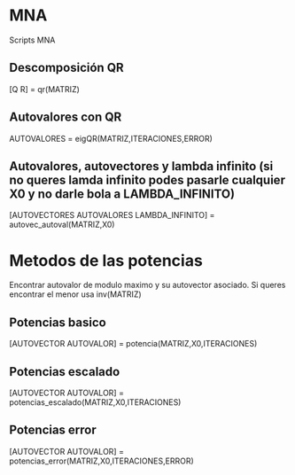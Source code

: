 # MNA
Scripts MNA

## Descomposición QR
[Q R] = qr(MATRIZ)

## Autovalores con QR
AUTOVALORES = eigQR(MATRIZ,ITERACIONES,ERROR)

## Autovalores, autovectores y lambda infinito (si no queres lamda infinito podes pasarle cualquier X0 y no darle bola a LAMBDA_INFINITO)
[AUTOVECTORES AUTOVALORES LAMBDA_INFINITO] = autovec_autoval(MATRIZ,X0)

# Metodos de las potencias
Encontrar autovalor de modulo maximo y su autovector asociado. Si queres encontrar el menor usa inv(MATRIZ)

## Potencias basico

[AUTOVECTOR AUTOVALOR] = potencia(MATRIZ,X0,ITERACIONES)

## Potencias escalado

[AUTOVECTOR AUTOVALOR] = potencias_escalado(MATRIZ,X0,ITERACIONES)


## Potencias error

[AUTOVECTOR AUTOVALOR] = potencias_error(MATRIZ,X0,ITERACIONES,ERROR)
